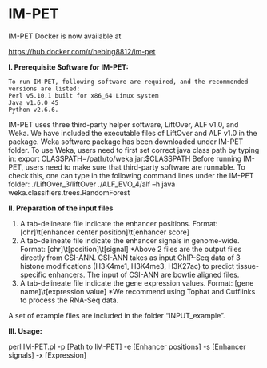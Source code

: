 # IM-PET

IM-PET Docker is now available at 

https://hub.docker.com/r/hebing8812/im-pet

<strong>I. Prerequisite Software for IM-PET:</strong>

	To run IM-PET, following software are required, and the recommended versions are listed:
	Perl v5.10.1 built for x86_64 Linux system
	Java v1.6.0_45
	Python v2.6.6.

IM-PET uses three third-party helper software, LiftOver, ALF v1.0, and Weka. We have included the executable files of LiftOver and ALF v1.0 in the package. Weka software package has been downloaded under IM-PET folder. To use Weka, users need to first set correct java class path by typing in:
export CLASSPATH=/path/to/weka.jar:$CLASSPATH 
Before running IM-PET, users need to make sure that third-party software are runnable. To check this, one can type in the following command lines under the IM-PET folder:
	./LiftOver_3/liftOver
	./ALF_EVO_4/alf –h
	java weka.classifiers.trees.RandomForest

<strong>II. Preparation of the input files</strong>

1) A tab-delineate file indicate the enhancer positions. 
   Format: [chr]\t[enhancer center position]\t[enhancer score]
2) A tab-delineate file indicate the enhancer signals in genome-wide.
   Format: [chr]\t[position]\t[signal]
*Above 2 files are the output files directly from CSI-ANN. CSI-ANN takes as input ChIP-Seq data of 3 histone modifications (H3K4me1, H3K4me3, H3K27ac) to predict tissue-specific enhancers. The input of CSI-ANN are bowtie aligned files.
3) A tab-delineate file indicate the gene expression values.
   Format: [gene name]\t[expression value]
*We recommend using Tophat and Cufflinks to process the RNA-Seq data.

A set of example files are included in the folder “INPUT_example”.

<strong>III. Usage:</strong>

perl IM-PET.pl -p [Path to IM-PET] -e [Enhancer positions] -s [Enhancer signals] -x [Expression] 
